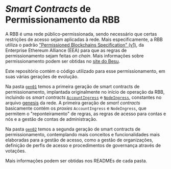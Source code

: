 # *Smart Contracts* de Permissionamento da RBB

A RBB é uma rede público-permissionada, sendo necessário que certas restrições de acesso sejam aplicadas à rede. Mais especificamente, a RBB utiliza o padrão ["Permissioned Blockchains Specification" (v1)](https://entethalliance.org/wp-content/uploads/2020/06/EEA_Enterprise_Ethereum_Chain_Specification_V1_2800229.pdf), da Enterprise Ethereum Alliance (EEA) para que as regras de permissionamento sejam feitas *on chain*. Mais informações sobre permissionamento podem ser obtidas no [site do Besu](https://besu.hyperledger.org/private-networks/concepts/permissioning).

Este repositório contém o código utilizado para esse permissionamento, em suas várias gerações de evolução.

Na pasta [`gen01`](gen01) temos a primeira geração de smart contracts de permissionamento, implantada originalmente no início de operação da RBB, incluindo os *smart contracts* [`AccountIngress`](gen01/contracts/AccountIngress.sol) e [`NodeIngress`](gen01/contracts/NodeIngress.sol), constantes no arquivo [genesis](https://github.com/RBBNet/rbb/blob/master/artefatos/observer/genesis.json) da rede. A primeira geração de *smart contracts* basicamente contém os *proxies* `AccountIngress` e `NodeIngress`, que permitem o "reponteiramento" de regras, as regras de acesso para contas e nós e a gestão de contas de administração.

Na pasta [`gen02`](gen02) temos a segunda geração de smart contracts de permissionamento, contemplando mais conceitos e funcionalidades mais elaboradas para a gestão de acesso, como a gestão de organizações, definição de perfis de acesso e procedimentos de governança através de votações.

Mais informações podem ser obtidas nos READMEs de cada pasta.
